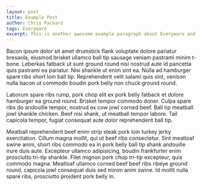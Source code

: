 ```yaml
---
layout: post
title: Example Post
author: Chris Packard
tags: Everyware
excerpt: This is another awesome example paragraph about Everyware and other arty stuff that makes the world spin, blog blog blog blah blah yeah...
---
```




Bacon ipsum dolor sit amet drumstick flank voluptate dolore pariatur bresaola, eiusmod brisket ullamco ball tip sausage veniam pastrami minim t-bone. Leberkas fatback ut sunt ground round nisi nostrud aute id pancetta quis pastrami ea pariatur. Nisi shankle ut enim sint ea. Nulla ad hamburger spare ribs short loin ball tip. Reprehenderit velit salami quis sint, venison nulla bacon ut commodo boudin pork belly non chuck ground round.

Laborum spare ribs rump, pork chop elit ex pork belly fatback et dolore hamburger ea ground round. Brisket tempor commodo doner. Culpa spare ribs do andouille tempor, nostrud ex cow jowl corned beef. Ball tip meatball jowl shankle chicken. Beef nisi shank, ut meatball tempor labore. Tail capicola tempor, fugiat consequat aute dolor reprehenderit ball tip.

Meatball reprehenderit beef enim strip steak pork loin turkey jerky exercitation. Cillum magna mollit, qui ut beef ribs consectetur. Sint meatloaf swine anim, short ribs commodo ea in pork belly ball tip shank andouille irure duis aute. Excepteur ullamco adipisicing, boudin frankfurter enim prosciutto tri-tip shankle. Filet mignon pork chop tri-tip excepteur, quis commodo magna. Meatloaf ullamco corned beef beef ribs ribeye ground round, capicola jowl consequat duis sed minim anim swine. Id mollit nulla spare ribs, prosciutto proident pork belly in.